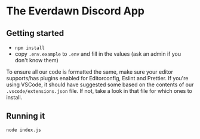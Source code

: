 # The Everdawn Discord App

## Getting started

- `npm install`
- copy `.env.example` to `.env` and fill in the values (ask an admin if you don't know them)

To ensure all our code is formatted the same, make sure your editor supports/has plugins enabled for Editorconfig, Eslint and Prettier. If you're using VSCode, it should have suggested some based on the contents of our `.vscode/extensions.json` file. If not, take a look in that file for which ones to install.

## Running it

`node index.js`
